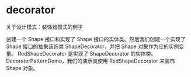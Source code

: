 # decorator
关于设计模式：装饰器模式的例子

创建一个 Shape 接口和实现了 Shape 接口的实体类。然后我们创建一个实现了 Shape 接口的抽象装饰类 ShapeDecorator，并把 Shape 对象作为它的实例变量。
RedShapeDecorator 是实现了 ShapeDecorator 的实体类。
DecoratorPatternDemo，我们的演示类使用 RedShapeDecorator 来装饰 Shape 对象。
